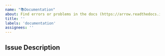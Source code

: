 ```yaml
---
name: "📚Documentation"
about: Find errors or problems in the docs (https://arrow.readthedocs.io)?
title: ''
labels: 'documentation'
assignees: ''
---
```


<!--
Thanks for taking the time to submit documentation feedback.

Please provide us with a detailed description of the documentation issue.
-->

## Issue Description

<!-- Replace with a description of the documentation issue. -->
